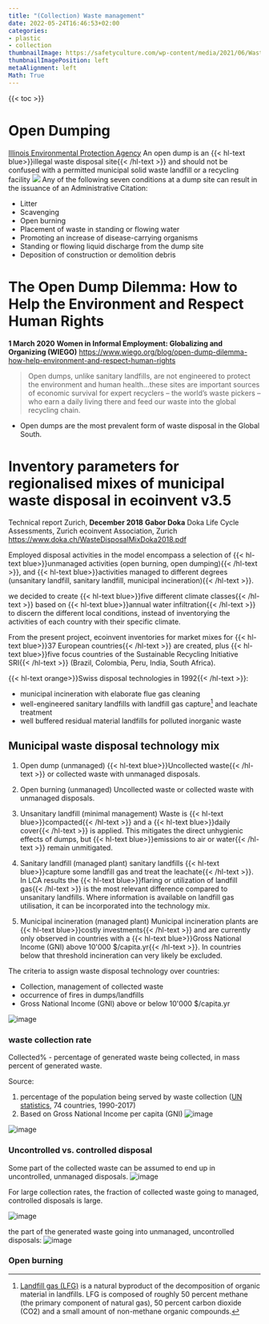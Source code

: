 ```yaml
---
title: "(Collection) Waste management"
date: 2022-05-24T16:46:53+02:00
categories:
- plastic
- collection
thumbnailImage: https://safetyculture.com/wp-content/media/2021/06/Waste-Management-Life-Cycle.png
thumbnailImagePosition: left
metaAlignment: left
Math: True
---
```

<!--more-->

{{< toc >}}
# Open Dumping
[Illinois Environmental Protection Agency](https://www2.illinois.gov/epa/topics/waste-management/illegal-dumping/Pages/open-dumping.aspx)
 An open dump is an {{< hl-text blue>}}illegal waste disposal site{{< /hl-text >}} and should not be confused with a permitted municipal solid waste landfill or a recycling facility
![](https://www2.illinois.gov/epa/topics/waste-management/illegal-dumping/PublishingImages/open-dump.jpg)
Any of the following seven conditions at a dump site can result in the issuance of an Administrative Citation:
* Litter
* Scavenging
* Open burning
* Placement of waste in standing or flowing water
* Promoting an increase of disease-carrying organisms
* Standing or flowing liquid discharge from the dump site
* Deposition of construction or demolition debris

# The Open Dump Dilemma: How to Help the Environment and Respect Human Rights
**1 March 2020**
**Women in Informal Employment: Globalizing and Organizing (WIEGO)**
https://www.wiego.org/blog/open-dump-dilemma-how-help-environment-and-respect-human-rights

> Open dumps, unlike sanitary landfills, are not engineered to protect the environment and human health...these sites are important sources of economic survival for expert recyclers – the world’s waste pickers – who earn a daily living there and feed our waste into the global recycling chain.

* Open dumps are the most prevalent form of waste disposal in the Global South.

# Inventory parameters for regionalised mixes of municipal waste disposal in ecoinvent v3.5
Technical report Zurich, **December 2018**
**Gabor Doka**
Doka Life Cycle Assessments, Zurich
ecoinvent Association, Zurich
https://www.doka.ch/WasteDisposalMixDoka2018.pdf

Employed disposal activities in the model encompass a selection of {{< hl-text blue>}}unmanaged activities (open burning, open dumping){{< /hl-text >}}, and {{< hl-text blue>}}activities managed to different degrees (unsanitary landfill, sanitary landfill, municipal incineration){{< /hl-text >}}.

we decided to create {{< hl-text blue>}}five different climate classes{{< /hl-text >}} based on {{< hl-text blue>}}annual water infiltration{{< /hl-text >}} to discern the different local conditions, instead of inventorying the activities of each country with their specific climate.

From the present project, ecoinvent inventories for market mixes for {{< hl-text blue>}}37 European countries{{< /hl-text >}} are created, plus {{< hl-text blue>}}five focus countries of the Sustainable Recycling Initiative SRI{{< /hl-text >}} (Brazil, Colombia, Peru, India, South Africa).

{{< hl-text orange>}}Swiss disposal technologies in 1992{{< /hl-text >}}:
* municipal incineration with elaborate flue gas cleaning
* well-engineered sanitary landfills with landfill gas capture[^LFG] and leachate treatment
* well buffered residual material landfills for polluted inorganic waste

## Municipal waste disposal technology mix
1. Open dump (unmanaged)
  {{< hl-text blue>}}Uncollected waste{{< /hl-text >}} or collected waste with unmanaged disposals.

2. Open burning (unmanaged)
  Uncollected waste or collected waste with unmanaged disposals.

3. Unsanitary landfill (minimal management)
    Waste is {{< hl-text blue>}}compacted{{< /hl-text >}} and a {{< hl-text blue>}}daily cover{{< /hl-text >}} is applied. This mitigates the direct unhygienic effects of dumps, but {{< hl-text blue>}}emissions to air or water{{< /hl-text >}} remain unmitigated.   

4. Sanitary landfill (managed plant)
  sanitary landfills {{< hl-text blue>}}capture some landfill gas and treat the leachate{{< /hl-text >}}. In LCA results the {{< hl-text blue>}}flaring or utilization of landfill gas{{< /hl-text >}} is the most relevant difference compared to unsanitary landfills. Where information is available on landfill gas utilisation, it can be incorporated into the technology mix.

5. Municipal incineration (managed plant)
  Municipal incineration plants are {{< hl-text blue>}}costly investments{{< /hl-text >}} and are currently only observed in countries with a {{< hl-text blue>}}Gross National Income (GNI) above 10'000 $/capita.yr{{< /hl-text >}}. In countries below that threshold incineration can very likely be excluded.

The criteria to assign waste disposal technology over countries:
* Collection, management of collected waste
* occurrence of fires in dumps/landfills
* Gross National Income (GNI) above or below 10'000 $/capita.yr

![image](https://user-images.githubusercontent.com/65668613/170224741-d7b28276-c7f3-4baa-8a62-3850ad2014ad.png)

### waste collection rate
Collected% - percentage of generated waste being collected, in mass percent of generated waste.

Source:
1. percentage of the population being served by waste collection ([UN
statistics](https://unstats.un.org/unsd/envstats/Questionnaires/2019/Tables/Total%20population%20served%20by%20municipal%20waste%20collection.xlsx), 74 countries, 1990-2017)
2. Based on Gross National Income per capita (GNI)
![image](https://user-images.githubusercontent.com/65668613/170231914-10d041c0-0868-4322-a984-795337330dab.png)

![image](https://user-images.githubusercontent.com/65668613/170232186-0552a6e7-81fe-4a23-b5c5-82a3d869ad81.png)

### Uncontrolled vs. controlled disposal
Some part of the collected waste can be assumed to end up in uncontrolled, unmanaged disposals.
![image](https://user-images.githubusercontent.com/65668613/170232699-29ab751d-5c02-4199-a47f-111626121457.png)

For large collection rates, the fraction of collected waste going to managed, controlled disposals is large.

![image](https://user-images.githubusercontent.com/65668613/170232950-87aa8b79-b7fa-48e2-a505-972b08ac47a8.png)

the part of the generated waste going into unmanaged, uncontrolled
disposals:
![image](https://user-images.githubusercontent.com/65668613/170233155-35d6ba6d-2063-4a67-8398-7f10d1d6303f.png)

### Open burning



[^LFG]: [Landfill gas (LFG)](https://www.epa.gov/lmop/basic-information-about-landfill-gas#:~:text=LFG%20is%20extracted%20from%20landfills,in%20an%20LFG%20energy%20project.) is a natural byproduct of the decomposition of organic material in landfills. LFG is composed of roughly 50 percent methane (the primary component of natural gas), 50 percent carbon dioxide (CO2) and a small amount of non-methane organic compounds.
